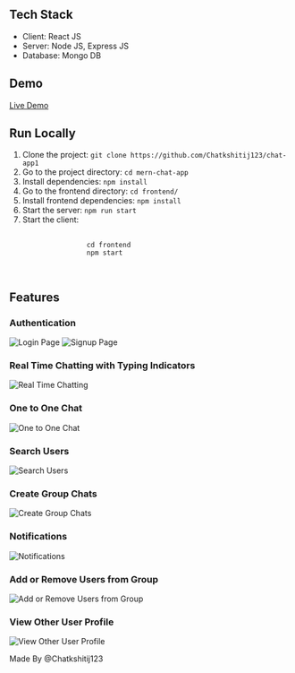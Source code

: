 <h2>Tech Stack</h2>
<ul>
    <li>Client: React JS</li>
    <li>Server: Node JS, Express JS</li>
    <li>Database: Mongo DB</li>
</ul>

<h2>Demo</h2>
<p><a href="https://chat-app1-6y2q.onrender.com/">Live Demo</a></p>

<h2>Run Locally</h2>
<ol>
    <li>Clone the project: <code>git clone https://github.com/Chatkshitij123/chat-app1</code></li>
    <li>Go to the project directory: <code>cd mern-chat-app</code></li>
    <li>Install dependencies: <code>npm install</code></li>
    <li>Go to the frontend directory: <code>cd frontend/</code></li>
    <li>Install frontend dependencies: <code>npm install</code></li>
    <li>Start the server: <code>npm run start</code></li>
    <li>Start the client: 
        <pre>
            <code>
                cd frontend
                npm start
            </code>
        </pre>
    </li>
</ol>

<h2>Features</h2>
<h3>Authentication</h3>
<img src="E:\React Projects\ChatApp-New\server\client\src\assets\loginpage.png" alt="Login Page">
<img src="E:\React Projects\ChatApp-New\server\client\src\assets\signuppage.png" alt="Signup Page">

<h3>Real Time Chatting with Typing Indicators</h3>
<img src="E:\React Projects\ChatApp-New\server\client\src\assets\real time chatting with typing indicators.png" alt="Real Time Chatting">

<h3>One to One Chat</h3>
<img src="E:\React Projects\ChatApp-New\server\client\src\assets\one-to-one chat.png" alt="One to One Chat">

<h3>Search Users</h3>
<img src="E:\React Projects\ChatApp-New\server\client\src\assets\search users.png" alt="Search Users">

<h3>Create Group Chats</h3>
<img src="E:\React Projects\ChatApp-New\server\client\src\assets\create group chats.png" alt="Create Group Chats">

<h3>Notifications</h3>
<img src="E:\React Projects\ChatApp-New\server\client\src\assets\notifications.png" alt="Notifications">

<h3>Add or Remove Users from Group</h3>
<img src="E:\React Projects\ChatApp-New\server\client\src\assets\add or remove users.png" alt="Add or Remove Users from Group">

<h3>View Other User Profile</h3>
<img src="E:\React Projects\ChatApp-New\server\client\src\assets\view other profile.png" alt="View Other User Profile">

<p>Made By @Chatkshitij123</p>
